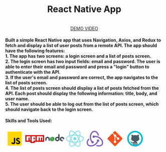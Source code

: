 <h1 align="center">React Native App </h1>
 
 <p align="center"><br/>
     <a href="https://drive.google.com/file/d/1hJLZVAMVfJ2PiG8k-uc-hnfBhk8LD7bx/view?usp=share_link">
     DEMO VIDEO
  </a>
 </p>


<h4>Built a simple React Native app that uses Navigation, Axios, and Redux to fetch and display a
list of user posts from a remote API. The app should have the following features:<br/>
1. The app has two screens: a login screen and a list of posts screen.<br/>
2. The login screen has two input fields: email and password. The user is
able to enter their email and password and press a "login" button to authenticate with the
API.<br/>
3. If the user's email and password are correct, the app navigates to the list of posts
screen.<br/>
4. The list of posts screen should display a list of posts fetched from the API. Each post
should display the following information: title, body, and user name.<br/>
5. The user should be able to log out from the list of posts screen, which should navigate
back to the login screen.</h4>




<h4>Skills and Tools Used: </h4>

<p align="left">
	
 <img style="margin: auto;" src="https://raw.githubusercontent.com/sachinverma53121/sachinverma53121/master/icons/js.png" alt=javascript width="60" height="60"/>

 <img style="margin: auto;" src="https://raw.githubusercontent.com/sachinverma53121/sachinverma53121/master/icons/npm.png" alt=npm width="60" height="60"/>
 <img style="margin: auto;" src="https://raw.githubusercontent.com/sachinverma53121/sachinverma53121/master/icons/node.png" alt=nodejs width="60" height="60"/>
 <img style="margin: auto;" src="https://raw.githubusercontent.com/sachinverma53121/sachinverma53121/master/icons/react.png" alt=react width="60" height="60"/> 
<img style="margin: auto;" src="https://raw.githubusercontent.com/sachinverma53121/sachinverma53121/master/icons/redux.png" alt=redux width="60" height="60"/> 
<img style="margin: auto;" src="https://raw.githubusercontent.com/sachinverma53121/sachinverma53121/master/icons/git.png" alt=git width="60" height="60"/>
<img style="margin: auto;" src="https://raw.githubusercontent.com/sachinverma53121/sachinverma53121/master/icons/github.png" alt=github width="60" height="60"/>
</p>



